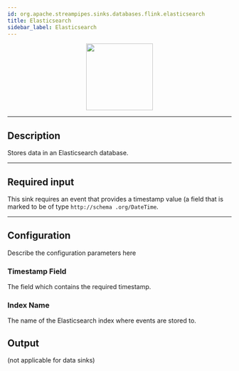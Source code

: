 ```yaml
---
id: org.apache.streampipes.sinks.databases.flink.elasticsearch
title: Elasticsearch
sidebar_label: Elasticsearch
---
```


<!--
  ~ Licensed to the Apache Software Foundation (ASF) under one or more
  ~ contributor license agreements.  See the NOTICE file distributed with
  ~ this work for additional information regarding copyright ownership.
  ~ The ASF licenses this file to You under the Apache License, Version 2.0
  ~ (the "License"); you may not use this file except in compliance with
  ~ the License.  You may obtain a copy of the License at
  ~
  ~    http://www.apache.org/licenses/LICENSE-2.0
  ~
  ~ Unless required by applicable law or agreed to in writing, software
  ~ distributed under the License is distributed on an "AS IS" BASIS,
  ~ WITHOUT WARRANTIES OR CONDITIONS OF ANY KIND, either express or implied.
  ~ See the License for the specific language governing permissions and
  ~ limitations under the License.
  ~
  -->



<p align="center"> 
    <img src="/img/pipeline-elements/org.apache.streampipes.sinks.databases.flink.elasticsearch/icon.png" width="150px;" class="pe-image-documentation"/>
</p>

***

## Description

Stores data in an Elasticsearch database.

***

## Required input

This sink requires an event that provides a timestamp value (a field that is marked to be of type ``http://schema
.org/DateTime``.

***

## Configuration

Describe the configuration parameters here

### Timestamp Field

The field which contains the required timestamp.

### Index Name

The name of the Elasticsearch index where events are stored to.

## Output

(not applicable for data sinks)
